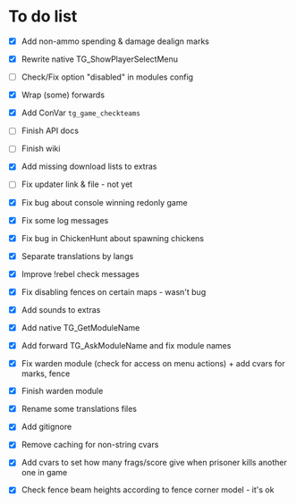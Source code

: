 To do list
==========

- [x] Add non-ammo spending & damage dealign marks
- [x] Rewrite native TG_ShowPlayerSelectMenu
- [ ] Check/Fix option "disabled" in modules config
- [x] Wrap (some) forwards
- [x] Add ConVar `tg_game_checkteams`
- [ ] Finish API docs
- [ ] Finish wiki
- [x] Add missing download lists to extras
- [ ] Fix updater link & file - not yet
- [x] Fix bug about console winning redonly game
- [x] Fix some log messages
- [x] Fix bug in ChickenHunt about spawning chickens
- [x] Separate translations by langs
- [x] Improve !rebel check messages
- [x] Fix disabling fences on certain maps - wasn't bug
- [x] Add sounds to extras
- [x] Add native TG_GetModuleName
- [x] Add forward TG_AskModuleName and fix module names
- [x] Fix warden module (check for access on menu actions) + add cvars for marks, fence
- [x] Finish warden module
- [x] Rename some translations files
- [x] Add gitignore
- [x] Remove caching for non-string cvars
- [x] Add cvars to set how many frags/score give when prisoner kills another one in game
- [x] Check fence beam heights according to fence corner model - it's ok

